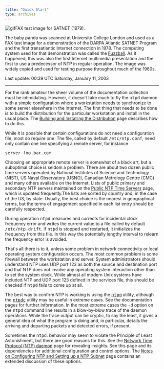```yaml
---
title: "Quick Start"
type: archives
---
```


![gif](/archives/pic/panda.gif)FAX test image for SATNET (1979).

The baby panda was scanned at University College London and used as a FAX test image for a demonstration of the DARPA Atlantic SATNET Program and the first transatlantic Internet connection in 1978. The computing system used for that demonstration was called the [Fuzzball](/reflib/papers/fuzz.pdf). As it happened, this was also the first Internet multimedia presentation and the first to use a predecessor of NTP in regular operation. The image was widely copied and used for testing purpose throughout much of the 1980s.

Last update: 00:39 UTC Saturday, January 11, 2003

* * *

For the rank amateur the sheer volume of the documentation collection must be intimidating. However, it doesn't take much to fly the <tt>ntpd</tt> daemon with a simple configuration where a workstation needs to synchronize to some server elsewhere in the Internet. The first thing that needs to be done is to build the distribution for the particular workstation and install in the usual place. The [Building and Installing the Distribution](/archives/4.2.0/build) page describes how to do this.

While it is possible that certain configurations do not need a configuration file, most do require one. The file, called by default <tt>/etc/ntp.conf</tt>, need only contain one line specifying a remote server, for instance

<tt>server foo.bar.com</tt>

Choosing an appropriate remote server is somewhat of a black art, but a suboptimal choice is seldom a problem. There are about two dozen public time servers operated by National Institutes of Science and Technology (NIST), US Naval Observatory (USNO), Canadian Metrology Centre (CMC) and many others available on the Internet. Lists of public primary and secondary NTP servers maintained on the [Public NTP Time Servers](https://support.ntp.org/bin/view/Servers/WebHome) page, which is updated frequently.The lists are sorted by country and, in the case of the US, by state. Usually, the best choice is the nearest in geographical terms, but the terms of engagement specified in each list entry should be carefully respected.

During operation <tt>ntpd</tt> measures and corrects for incidental clock frequency error and writes the current value to a file called by default <tt>/etc/ntp.drift</tt>. If <tt>ntpd</tt> is stopped and restarted, it initializes the frequency from this file. In this way the potentially lengthy interval to relearn the frequency error is avoided.

That's all there is to it, unless some problem in network connectivity or local operating system configuration occurs. The most common problem is some firewall between the workstation and server. System administrators should understand NTP uses UDP port 123 as both the source and destination port and that NTP does not involve any operating system interaction other than to set the system clock. While almost all modern Unix systems have included NTP and UDP port 123 defined in the services file, this should be checked if <tt>ntpd</tt> fails to come up at all.

The best way to confirm NTP is working is using the [<tt>ntpq</tt>](/archives/4.2.0/ntpq) utility, although the [<tt>ntpdc</tt>](/archives/4.2.0/ntpdc) utility may be useful in extreme cases. See the documentation pages for further information. In the most extreme cases the <tt>-d</tt> option on the <tt>ntpd</tt> command line results in a blow-by-blow trace of the daemon operations. While the trace output can be cryptic, to say the least, it gives a general idea of what the program is doing and, in particular, details the arriving and departing packets and detected errors, if present.

Sometimes the <tt>ntpd</tt>. behavior may seem to violate the Principle of Least Astonishment, but there are good reasons for this. See the [Network Time Protocol (NTP) daemon](/archives/4.2.0/ntpd) page for revealing insights. See this page and its dependencies for additional configuration and control options. The [Notes on Configuring NTP and Setting up a NTP Subnet](/archives/4.2.0/notes) page contains an extended discussion of these options.